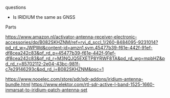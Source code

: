 



questions
- Is IRIDIUM the same as GNSS


Parts


https://www.amazon.nl/activator-antenna-receiver-electronic-accessories/dp/B082SKHZNM/ref=rvi_d_sccl_1/260-8484095-9231014?pd_rd_w=JWPWd&content-id=amzn1.sym.45477b39-f61e-442f-91ef-df8cea242c83&pf_rd_p=45477b39-f61e-442f-91ef-df8cea242c83&pf_rd_r=M3NQJQ5EXETP8YRWF8TA&pd_rd_wg=mpbHZ&pd_rd_r=85702112-2e04-43bc-981f-c7e29146293c&pd_rd_i=B082SKHZNM&psc=1

https://www.nooelec.com/store/sdr/sdr-addons/iridium-antenna-bundle.html
https://www.elektor.com/rtl-sdr-active-l-band-1525-1660-inmarsat-to-iridium-patch-antenna-set